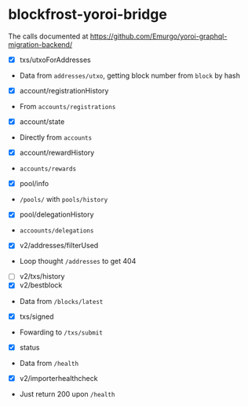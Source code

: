 # blockfrost-yoroi-bridge

The calls documented at https://github.com/Emurgo/yoroi-graphql-migration-backend/

- [X] txs/utxoForAddresses
 - Data from `addresses/utxo`, getting block number from `block` by hash
- [X] account/registrationHistory
 - From `accounts/registrations`
- [X] account/state
 - Directly from `accounts`
- [X] account/rewardHistory
 - `accounts/rewards`
- [X] pool/info
 - `/pools/` with `pools/history`
- [X] pool/delegationHistory
 - `accoounts/delegations`
- [X] v2/addresses/filterUsed
 - Loop thought `/addresses` to get 404
- [ ] v2/txs/history
- [X] v2/bestblock
 - Data from `/blocks/latest`
- [X] txs/signed
 - Fowarding to `/txs/submit`
- [X] status
 - Data from `/health`
- [X] v2/importerhealthcheck
 - Just return 200 upon `/health`
